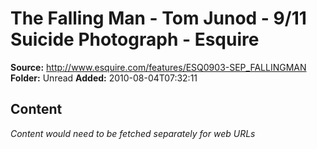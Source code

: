 # The Falling Man - Tom Junod - 9/11 Suicide Photograph - Esquire

**Source:** http://www.esquire.com/features/ESQ0903-SEP_FALLINGMAN
**Folder:** Unread
**Added:** 2010-08-04T07:32:11




## Content
*Content would need to be fetched separately for web URLs*
